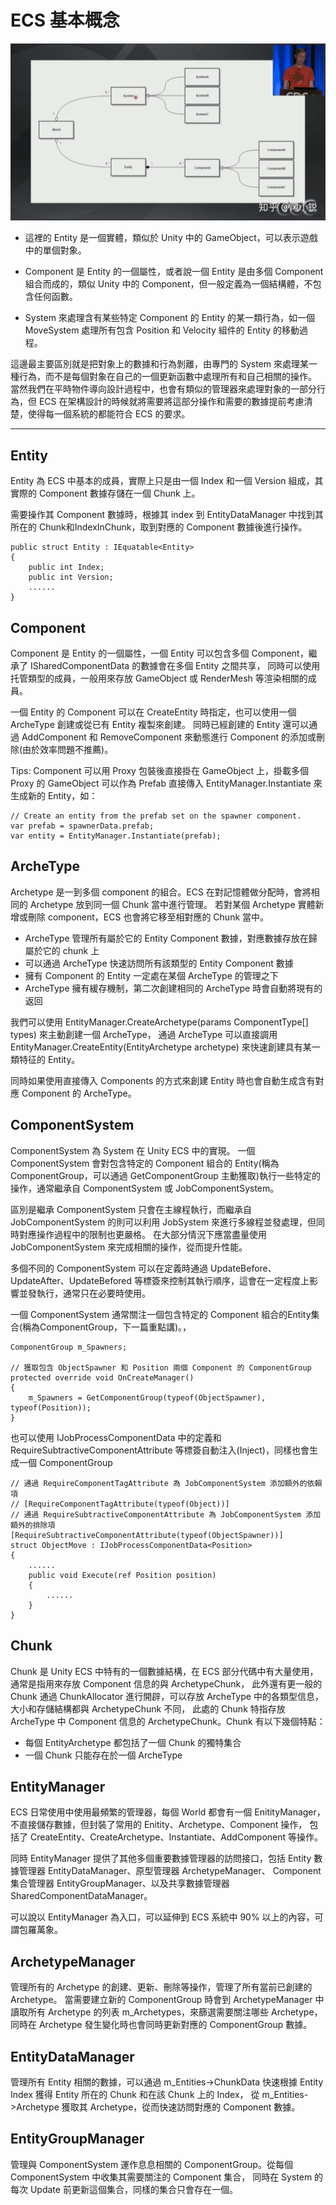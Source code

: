 # ECS 基本概念

![ECS 架構](../Repo/Images/ECS_Structure.png)

* 這裡的 Entity 是一個實體，類似於 Unity 中的 GameObject，可以表示遊戲中的單個對象。

* Component 是 Entity 的一個屬性，或者說一個 Entity 是由多個 Component 組合而成的，類似 Unity 中的 Component，但一般定義為一個結構體，不包含任何函數。

* System 來處理含有某些特定 Component 的 Entity 的某一類行為，如一個 MoveSystem 處理所有包含 Position 和 Velocity 組件的 Entity 的移動過程。

這邊最主要區別就是把對象上的數據和行為剝離，由專門的 System 來處理某一種行為，而不是每個對象在自己的一個更新函數中處理所有和自己相關的操作。
當然我們在平時物件導向設計過程中，也會有類似的管理器來處理對象的一部分行為，但 ECS 在架構設計的時候就將需要將這部分操作和需要的數據提前考慮清楚，使得每一個系統的都能符合 ECS 的要求。

---

## Entity

Entity 為 ECS 中基本的成員，實際上只是由一個 Index 和一個 Version 組成，其實際的 Component 數據存儲在一個 Chunk 上。

需要操作其 Component 數據時，根據其 index 到 EntityDataManager 中找到其所在的 Chunk和IndexInChunk，取到對應的 Component 數據後進行操作。

```
public struct Entity : IEquatable<Entity>
{
    public int Index;
    public int Version;
    ......   
}
```

## Component

Component 是 Entity 的一個屬性，一個 Entity 可以包含多個 Component，繼承了 ISharedComponentData 的數據會在多個 Entity 之間共享，
同時可以使用托管類型的成員，一般用來存放 GameObject 或 RenderMesh 等渲染相關的成員。

一個 Entity 的 Component 可以在 CreateEntity 時指定，也可以使用一個 ArcheType 創建或從已有 Entity 複製來創建。
同時已經創建的 Entity 還可以通過 AddComponent 和 RemoveComponent 來動態進行 Component 的添加或刪除(由於效率問題不推薦)。

Tips: Component 可以用 Proxy 包裝後直接掛在 GameObject 上，掛載多個 Proxy 的 GameObject 可以作為 Prefab 直接傳入 EntityManager.Instantiate 來生成新的 Entity，如：

```
// Create an entity from the prefab set on the spawner component.
var prefab = spawnerData.prefab;
var entity = EntityManager.Instantiate(prefab);
```

## ArcheType

Archetype 是一到多個 component 的組合。ECS 在對記憶體做分配時，會將相同的 Archetype 放到同一個 Chunk 當中進行管理。
若對某個 Archetype 實體新增或刪除 component，ECS 也會將它移至相對應的 Chunk 當中。

* ArcheType 管理所有屬於它的 Entity Component 數據，對應數據存放在歸屬於它的 chunk 上
* 可以通過 ArcheType 快速訪問所有該類型的 Entity Component 數據
* 擁有 Component 的 Entity 一定處在某個 ArcheType 的管理之下
* ArcheType 擁有緩存機制，第二次創建相同的 ArcheType 時會自動將現有的返回

我們可以使用 EntityManager.CreateArchetype(params ComponentType[] types) 來主動創建一個 ArcheType，
通過 ArcheType 可以直接調用 EntityManager.CreateEntity(EntityArchetype archetype) 來快速創建具有某一類特征的 Entity。

同時如果使用直接傳入 Components 的方式來創建 Entity 時也會自動生成含有對應 Component 的 ArcheType。

## ComponentSystem

ComponentSystem 為 System 在 Unity ECS 中的實現。
一個 ComponentSystem 會對包含特定的 Component 組合的 Entity(稱為 ComponentGroup，可以通過 GetComponentGroup 主動獲取)執行一些特定的操作，通常繼承自 ComponentSystem 或 JobComponentSystem。

區別是繼承 ComponentSystem 只會在主線程執行，而繼承自 JobComponentSystem 的則可以利用 JobSystem 來進行多線程並發處理，但同時對應操作過程中的限制也更嚴格。
在大部分情況下應當盡量使用 JobComponentSystem 來完成相關的操作，從而提升性能。

多個不同的 ComponentSystem 可以在定義時通過 UpdateBefore、UpdateAfter、UpdateBefored 等標簽來控制其執行順序，這會在一定程度上影響並發執行，通常只在必要時使用。

一個 ComponentSystem 通常關注一個包含特定的 Component 組合的Entity集合(稱為ComponentGroup，下一篇重點講)。，

```
ComponentGroup m_Spawners;

// 獲取包含 ObjectSpawner 和 Position 兩個 Component 的 ComponentGroup
protected override void OnCreateManager()
{
    m_Spawners = GetComponentGroup(typeof(ObjectSpawner), typeof(Position));
}
```

也可以使用 IJobProcessComponentData 中的定義和 RequireSubtractiveComponentAttribute 等標簽自動注入(Inject)，同樣也會生成一個 ComponentGroup

```
// 通過 RequireComponentTagAttribute 為 JobComponentSystem 添加額外的依賴項
// [RequireComponentTagAttribute(typeof(Object))]
// 通過 RequireSubtractiveComponentAttribute 為 JobComponentSystem 添加額外的排除項
[RequireSubtractiveComponentAttribute(typeof(ObjectSpawner))]  
struct ObjectMove : IJobProcessComponentData<Position>
{
    ......
    public void Execute(ref Position position)
    {
        ......
    }
}
```

## Chunk

Chunk 是 Unity ECS 中特有的一個數據結構，在 ECS 部分代碼中有大量使用，通常是指用來存放 Component 信息的與 ArchetypeChunk，
此外還有更一般的 Chunk 通過 ChunkAllocator 進行開辟，可以存放 ArcheType 中的各類型信息，大小和存儲結構都與 ArchetypeChunk 不同，
此處的 Chunk 特指存放 ArcheType 中 Component 信息的 ArchetypeChunk。Chunk 有以下幾個特點：

* 每個 EntityArchetype 都包括了一個 Chunk 的獨特集合
* 一個 Chunk 只能存在於一個 ArcheType 

## EntityManager

ECS 日常使用中使用最頻繁的管理器，每個 World 都會有一個 EnitityManager，不直接儲存數據，但封裝了常用的 Enitity、Archetype、Component 操作，
包括了 CreateEntity、CreateArchetype、Instantiate、AddComponent 等操作。

同時 EntityManager 提供了其他多個重要數據管理器的訪問接口，包括 Entity 數據管理器 EntityDataManager、原型管理器 ArchetypeManager、
Component 集合管理器 EntityGroupManager、以及共享數據管理器 SharedComponentDataManager。

可以說以 EntityManager 為入口，可以延伸到 ECS 系統中 90% 以上的內容，可謂包羅萬象。

## ArchetypeManager

管理所有的 Archetype 的創建、更新、刪除等操作，管理了所有當前已創建的 Archetype。
當需要建立新的 ComponentGroup 時會到 ArchetypeManager 中讀取所有 Archetype 的列表 m_Archetypes，來篩選需要關注哪些 Archetype，
同時在 Archetype 發生變化時也會同時更新對應的 ComponentGroup 數據。

## EntityDataManager

管理所有 Entity 相關的數據，可以通過 m_Entities->ChunkData 快速根據 Entity Index 獲得 Entity 所在的 Chunk 和在該 Chunk 上的 Index，
從 m_Entities->Archetype 獲取其 Archetype，從而快速訪問對應的 Component 數據。


## EntityGroupManager

管理與 ComponentSystem 運作息息相關的 ComponentGroup。從每個 ComponentSystem 中收集其需要關注的 Component 集合，
同時在 System 的每次 Update 前更新這個集合，同樣的集合只會存在一個。




